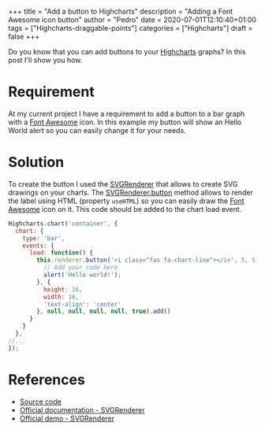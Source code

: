 +++
title = "Add a button to Highcharts"
description = "Adding a Font Awesome icon button"
author = "Pedro"
date = 2020-07-01T12:10:40+01:00
tags = ["Highcharts-draggable-points"]
categories = ["Highcharts"]
draft = false
+++

Do you know that you can add buttons to your [Highcharts](https://www.highcharts.com/) graphs? In this post I'll show you how.

# Requirement
At my current project I have a requirement to add a button to a bar graph with a [Font Awesome](https://fontawesome.com/) icon. In this example my button will show an Hello World alert so you can easily change it for your needs.

# Solution
To create the button I used the [SVGRenderer](https://api.highcharts.com/class-reference/Highcharts.SVGRenderer) that allows to create SVG drawings on your charts. The [SVGRenderer.button](https://api.highcharts.com/class-reference/Highcharts.SVGRenderer#button) method allows to render the label using HTML (property `useHTML`) so you can easily draw the [Font Awesome](https://fontawesome.com/) icon on it. This code should be added to the chart load event. 

```js
Highcharts.chart('container', {
  chart: {
    type: 'bar',
    events: {
      load: function() {
        this.renderer.button('<i class="fas fa-chart-line"></i>', 5, 5, function() {
          // Add your code here
          alert('Hello world!');
        }, {
          height: 16,
          width: 16,
          'text-align': 'center'
        }, null, null, null, null, true).add()
      }
    }
  },
//...
});
``` 

# References
* [Source code](https://jsfiddle.net/petipalmares/8hzq4gaL/)
* [Official documentation - SVGRenderer](https://api.highcharts.com/class-reference/Highcharts.SVGRenderer)
* [Official demo - SVGRenderer](https://www.highcharts.com/demo/renderer)